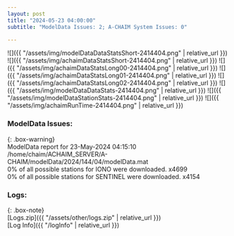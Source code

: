 ```yaml
---
layout: post
title: "2024-05-23 04:00:00"
subtitle: "ModelData Issues: 2; A-CHAIM System Issues: 0"

---
```


![]({{ "/assets/img/modelDataDataStatsShort-2414404.png" | relative_url }})
![]({{ "/assets/img/achaimDataStatsShort-2414404.png" | relative_url }})
![]({{ "/assets/img/achaimDataStatsLong00-2414404.png" | relative_url }})
![]({{ "/assets/img/achaimDataStatsLong01-2414404.png" | relative_url }})
![]({{ "/assets/img/achaimDataStatsLong02-2414404.png" | relative_url }})
![]({{ "/assets/img/modelDataDataStats-2414404.png" | relative_url }})
![]({{ "/assets/img/modelDataStationStats-2414404.png" | relative_url }})
![]({{ "/assets/img/achaimRunTime-2414404.png" | relative_url }})


### ModelData Issues:  
  
{: .box-warning}  
 ModelData report for 23-May-2024 04:15:10   
 /home/chaim/ACHAIM_SERVER/A-CHAIM/modelData/2024/144/04/modelData.mat   
 0% of all possible stations for IONO were downloaded. x4699   
 0% of all possible stations for SENTINEL were downloaded. x4154   
  


### Logs:  
  
{: .box-note}  
[Logs.zip]({{ "/assets/other/logs.zip" | relative_url }})  
[Log Info]({{ "/logInfo" | relative_url }})  
